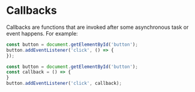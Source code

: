 # Callbacks

Callbacks are functions that are invoked after some
asynchronous task or event happens. For example:

```js
const button = document.getElementById('button');
button.addEventListener('click', () => {
});
```

```js
const button = document.getElementById('button');
const callback = () => {
}
button.addEventListener('click', callback);
```